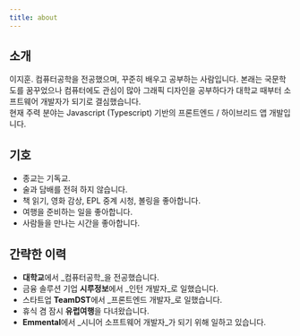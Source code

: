 ```yaml
---
title: about
---
```

소개
---------
이지훈.
컴퓨터공학을 전공했으며, 꾸준히 배우고 공부하는 사람입니다. 본래는 국문학도를 꿈꾸었으나 컴퓨터에도 관심이 많아 그래픽 디자인을 공부하다가 대학교 때부터 소프트웨어 개발자가 되기로 결심했습니다.  
현재 주력 분야는 Javascript (Typescript) 기반의 프론트엔드 / 하이브리드 앱 개발입니다.

기호
---------
* 종교는 기독교.
* 술과 담배를 전혀 하지 않습니다.
* 책 읽기, 영화 감상, EPL 중계 시청, 볼링을 좋아합니다. 
* 여행을 준비하는 일을 좋아합니다.
* 사람들을 만나는 시간을 좋아합니다.

간략한 이력
-----------------------

- **대학교**에서 _컴퓨터공학_을 전공했습니다.
- 금융 솔루션 기업 **시루정보**에서 _인턴 개발자_로 일했습니다.
- 스타트업 **TeamDST**에서 _프론트엔드 개발자_로 일했습니다.
- 휴식 겸 잠시 **유럽여행**을 다녀왔습니다.
- **Emmental**에서 _시니어 소프트웨어 개발자_가 되기 위해 일하고 있습니다.

